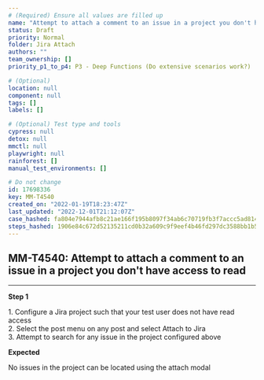 ```yaml
---
# (Required) Ensure all values are filled up
name: "Attempt to attach a comment to an issue in a project you don't have access to read"
status: Draft
priority: Normal
folder: Jira Attach
authors: ""
team_ownership: []
priority_p1_to_p4: P3 - Deep Functions (Do extensive scenarios work?)

# (Optional)
location: null
component: null
tags: []
labels: []

# (Optional) Test type and tools
cypress: null
detox: null
mmctl: null
playwright: null
rainforest: []
manual_test_environments: []

# Do not change
id: 17698336
key: MM-T4540
created_on: "2022-01-19T18:23:47Z"
last_updated: "2022-12-01T21:12:07Z"
case_hashed: fa804e7944afb8c21ae166f195b8097f34ab6c70719fb3f7accc5ad8144ca1b62ead80bf401e88930ce52d8fc6651ea1
steps_hashed: 1906e84c672d52135211cd0b32a609c9f9eef4b46fd297dc3588bb1b5ecdde2f0cda7c1d2e28f618a3f6619174f91366
---
```


<!-- (Auto-generated) Based on frontmatter's "key" and "name" -->

## MM-T4540: Attempt to attach a comment to an issue in a project you don't have access to read

---

**Step 1**

1\. Configure a Jira project such that your test user does not have read access\
2\. Select the post menu on any post and select Attach to Jira\
3\. Attempt to search for any issue in the project configured above

**Expected**

No issues in the project can be located using the attach modal
